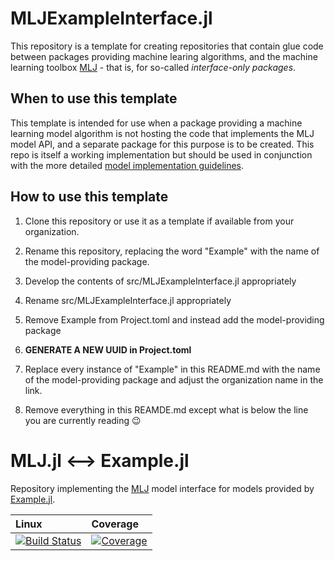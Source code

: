 # MLJExampleInterface.jl

This repository is a template for creating repositories that contain
glue code between packages providing machine learing algorithms, and
the machine learning toolbox
[MLJ](https://alan-turing-institute.github.io/MLJ.jl/dev/) - that is,
for so-called *interface-only packages*.

## When to use this template

This template is intended for use when a package providing a machine
learning model algorithm is not hosting the code that implements the
MLJ model API, and a separate package for this purpose is to be
created. This repo is itself a working implementation but should
be used in conjunction with the more detailed [model implementation
guidelines](https://alan-turing-institute.github.io/MLJ.jl/dev/adding_models_for_general_use/).

## How to use this template

1. Clone this repository or use it as a template if available from your organization. 

2. Rename this repository, replacing the word "Example" with the name of the model-providing package.

1. Develop the contents of src/MLJExampleInterface.jl appropriately

2. Rename src/MLJExampleInterface.jl appropriately

3. Remove Example from Project.toml and instead add the model-providing package

3. **GENERATE A NEW UUID in Project.toml**

4. Replace every instance of "Example" in this README.md with the name of the model-providing package and adjust the organization name in the link.

5. Remove everything in this REAMDE.md except what is below the line you are currently reading &#128521;


# MLJ.jl <--> Example.jl

Repository implementing the [MLJ](https://alan-turing-institute.github.io/MLJ.jl/dev/) model interface for models provided by
[Example.jl](https://github.com/JuliaLang/Example.jl).

| Linux | Coverage |
| :------------ | :------- |
| [![Build Status](https://github.com/JuliaAI/MLJExampleInterface.jl/workflows/CI/badge.svg)](https://github.com/JuliaAI/MLJExampleInterface.jl/actions) | [![Coverage](https://codecov.io/gh/JuliaAI/MLJExampleInterface.jl/branch/master/graph/badge.svg)](https://codecov.io/github/JuliaAI/MLJExampleInterface.jl?branch=master) |

